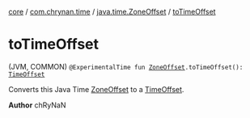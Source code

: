 [core](../../index.md) / [com.chrynan.time](../index.md) / [java.time.ZoneOffset](index.md) / [toTimeOffset](./to-time-offset.md)

# toTimeOffset

(JVM, COMMON) `@ExperimentalTime fun `[`ZoneOffset`](https://docs.oracle.com/javase/8/docs/api/java/time/ZoneOffset.html)`.toTimeOffset(): `[`TimeOffset`](../-time-offset/index.md)

Converts this Java Time [ZoneOffset](https://docs.oracle.com/javase/8/docs/api/java/time/ZoneOffset.html) to a [TimeOffset](../-time-offset/index.md).

**Author**
chRyNaN

